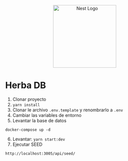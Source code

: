 <p align="center">
  <a href="http://nestjs.com/" target="blank"><img src="https://nestjs.com/img/logo-small.svg" width="200" alt="Nest Logo" /></a>
</p>

# Herba DB

1. Clonar proyecto
2. ```yarn install```
3. Clonar le archivo ```.env.template``` y renombrarlo a ```.env```
4. Cambiar las variables de entorno
5. Levantar la base de datos

```
docker-compose up -d
```
6. Levantar: ```yarn start:dev```
7. Ejecutar SEED
```
http://localhost:3005/api/seed/
```